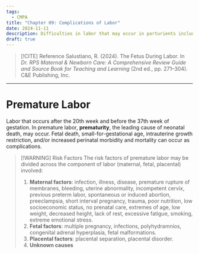 ```yaml
---
tags:
  - CMPA
title: "Chapter 09: Complications of Labor"
date: 2024-11-11
description: Difficulties in labor that may occur in parturients including preterm labor, precipitate labor, prolonged labor (dystocia), premature rupture of membranes, uterine rupture, fetal distress, fetal death, vena caval syndrome, and amniotic fluid embolism.
draft: true
---
```

>[!CITE] Reference
>Salustiano, R. (2024). The Fetus During Labor. In *Dr. RPS Maternal & Newborn Care: A Comprehensive Review Guide and Source Book for Teaching and Learning* (2nd ed., pp. 271–304). C&E Publishing, Inc.

___
# Premature Labor
Labor that occurs after the 20th week and before the 37th week of gestation. In premature labor, **prematurity**, the leading cause of neonatal death, may occur. Fetal death, small-for-gestational age, intrauterine growth restriction, and/or increased perinatal morbidity and mortality can occur as complications.

>[!WARNING] Risk Factors
>The risk factors of premature labor may be divided across the component of labor (maternal, fetal, placental) involved:
>1. **Maternal factors**: infection, illness, disease, premature rupture of membranes, bleeding, uterine abnormality, incompetent cervix, previous preterm labor, spontaneous or induced abortion, preeclampsia, short interval pregnancy, trauma, poor nutrition, low socioeconomic status, no prenatal care, extremes of age, low weight, decreased height, lack of rest, excessive fatigue, smoking, extreme emotional stress.
>2. **Fetal factors**: multiple pregnancy, infections, polyhydramnios, congenital adrenal hyperplasia, fetal malformations.
>3. **Placental factors**: placental separation, placental disorder.
>4. **Unknown causes**


